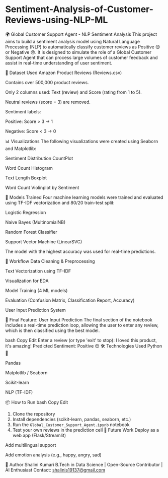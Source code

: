 # Sentiment-Analysis-of-Customer-Reviews-using-NLP-ML

🌍 Global Customer Support Agent - NLP Sentiment Analysis
This project aims to build a sentiment analysis model using Natural Language Processing (NLP) to automatically classify customer reviews as Positive 😊 or Negative 😞. It is designed to simulate the role of a Global Customer Support Agent that can process large volumes of customer feedback and assist in real-time understanding of user sentiment.

📁 Dataset Used
Amazon Product Reviews (Reviews.csv)

Contains over 500,000 product reviews.

Only 2 columns used: Text (review) and Score (rating from 1 to 5).

Neutral reviews (score = 3) are removed.

Sentiment labels:

Positive: Score > 3 → 1

Negative: Score < 3 → 0

📊 Visualizations
The following visualizations were created using Seaborn and Matplotlib:

Sentiment Distribution CountPlot

Word Count Histogram

Text Length Boxplot

Word Count Violinplot by Sentiment

🧠 Models Trained
Four machine learning models were trained and evaluated using TF-IDF vectorization and 80/20 train-test split:

Logistic Regression

Naive Bayes (MultinomialNB)

Random Forest Classifier

Support Vector Machine (LinearSVC)

The model with the highest accuracy was used for real-time predictions.

📝 Workflow
Data Cleaning & Preprocessing

Text Vectorization using TF-IDF

Visualization for EDA

Model Training (4 ML models)

Evaluation (Confusion Matrix, Classification Report, Accuracy)

User Input Prediction System

🧪 Final Feature: User Input Prediction
The final section of the notebook includes a real-time prediction loop, allowing the user to enter any review, which is then classified using the best model.

bash
Copy
Edit
Enter a review (or type 'exit' to stop): I loved this product, it's amazing!
Predicted Sentiment: Positive 😊
🛠 Technologies Used
Python 🐍

Pandas

Matplotlib / Seaborn

Scikit-learn

NLP (TF-IDF)

📦 How to Run
bash
Copy
Edit
1. Clone the repository
2. Install dependencies (scikit-learn, pandas, seaborn, etc.)
3. Run the `Global_Customer_Support_Agent.ipynb` notebook
4. Test your own reviews in the prediction cell
🚀 Future Work
Deploy as a web app (Flask/Streamlit)

Add multilingual support

Add emotion analysis (e.g., happy, angry, sad)

👤 Author
Shalini Kumari
B.Tech in Data Science | Open-Source Contributor | AI Enthusiast
Contact: shalinis19137@gmail.com
